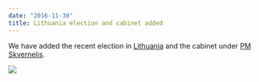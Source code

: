 ```yaml
---
date: "2016-11-30"
title: Lithuania election and cabinet added
---
```


We have added the recent election in [Lithuania](http://www.parlgov.org/explore/ltu/election/2016-10-09/) and the cabinet under [PM Skvernelis](http://www.parlgov.org/explore/ltu/cabinet/2016-11-22/).

![](/images/parliament-germany.jpg)
